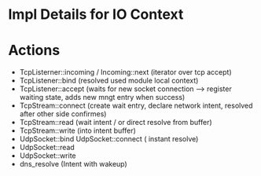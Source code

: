 # Impl Details for IO Context

# Actions

-   TcpListerner::incoming / Incoming::next (iterator over tcp accept)
-   TcpListener::bind (resolved used module local context)
-   TcpListener::accept (waits for new socket connection --> register waiting state, adds new mngt entry when success)
-   TcpStream::connect (create wait entry, declare network intent, resolved after other side confirmes)
-   TcpStream::read (wait intent / or direct resolve from buffer)
-   TcpStream::write (into intent buffer)
-   UdpSocket::bind UdpSocket::connect ( instant resolve)
-   UdpSocket::read
-   UdpSocket::write
-   dns_resolve (Intent with wakeup)
